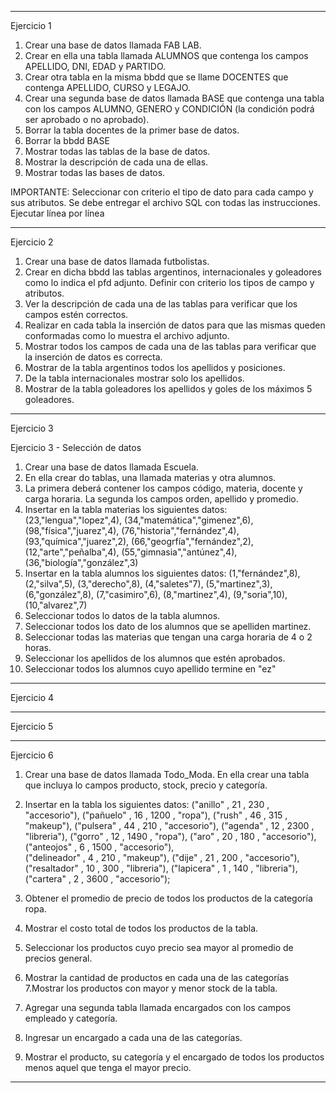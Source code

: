 ------------------------------------------------------------------------------
Ejercicio 1

1. Crear una base de datos llamada FAB LAB.
2. Crear en ella una tabla llamada ALUMNOS que contenga los campos APELLIDO, DNI, EDAD y PARTIDO.
3. Crear otra tabla en la misma bbdd que se llame DOCENTES que contenga APELLIDO, CURSO y LEGAJO.
4. Crear una segunda base de datos llamada BASE que contenga una tabla con los campos ALUMNO, GENERO y CONDICIÓN (la condición podrá ser aprobado o no aprobado).
5. Borrar la tabla docentes de la primer base de datos.
6. Borrar la bbdd BASE
7. Mostrar todas las tablas de la base de datos.
8. Mostrar la descripción de cada una de ellas.
9. Mostrar todas las bases de datos.


IMPORTANTE: Seleccionar con criterio el tipo de dato para cada campo y sus atributos. Se debe entregar el archivo SQL con todas las instrucciones. Ejecutar línea por línea

------------------------------------------------------------------------------
Ejercicio 2

1. Crear una base de datos llamada futbolistas.
2. Crear en dicha bbdd las tablas argentinos, internacionales y goleadores como lo indica el pfd adjunto. Definir con criterio los tipos de campo y atributos.
3. Ver la descripción de cada una de las tablas para verificar que los campos estén correctos.
4. Realizar en cada tabla la inserción de datos para que las mismas queden conformadas como lo muestra el archivo adjunto.
5. Mostrar todos los campos de cada una de las tablas para verificar que la inserción de datos es correcta.
7. Mostrar de la tabla argentinos todos los apellidos y posiciones.
8. De la tabla internacionales mostrar solo los apellidos.
9. Mostrar de la tabla goleadores los apellidos y goles de los máximos 5 goleadores.

------------------------------------------------------------------------------
Ejercicio 3

Ejercicio 3 - Selección de datos
1. Crear una base de datos llamada Escuela.
2. En ella crear do tablas, una llamada materias y otra alumnos.
3. La primera deberá contener los campos código, materia, docente y carga horaria. La segunda los campos orden, apellido y promedio.
4. Insertar en la tabla materias los siguientes datos:
(23,"lengua","lopez",4),
(34,"matemática","gimenez",6),
(98,"física","juarez",4),
(76,"historia","fernández",4),
(93,"química","juarez",2),
(66,"geogrfía","fernández",2),
(12,"arte","peñalba",4),
(55,"gimnasia","antúnez",4),
(36,"biología","gonzález",3)
5. Insertar en la tabla alumnos los siguientes datos:
(1,"fernández",8),
(2,"silva",5),
(3,"derecho",8),
(4,"saletes"7),
(5,"martinez",3),
(6,"gonzález",8),
(7,"casimiro",6),
(8,"martinez",4),
(9,"soria",10),
(10,"alvarez",7)
6. Seleccionar todos lo datos de la tabla alumnos.
7. Seleccionar todos los dato de los alumnos que se apelliden martinez.
8. Seleccionar todas las materias que tengan una carga horaria de 4 o 2 horas.
9. Seleccionar los apellidos de los alumnos que estén aprobados.
10. Seleccionar todos los alumnos cuyo apellido termine en "ez"

------------------------------------------------------------------------------

Ejercicio 4

------------------------------------------------------------------------------

Ejercicio 5

------------------------------------------------------------------------------

Ejercicio 6

1. Crear una base de datos llamada Todo_Moda. En ella crear una tabla que incluya lo campos producto, stock, precio y categoría.
2. Insertar en la tabla los siguientes datos:
("anillo" , 21 , 230 , "accesorio"),
("pañuelo" , 16 , 1200 , "ropa"),
("rush" , 46 , 315 , "makeup"),
("pulsera" , 44 , 210 , "accesorio"),
("agenda" , 12 , 2300 , "libreria"),
("gorro" , 12 , 1490 , "ropa"),
("aro" , 20 , 180 , "accesorio"),
("anteojos" , 6 , 1500 , "accesorio"),  
("delineador" , 4 , 210 , "makeup"),
("dije" , 21 , 200 , "accesorio"),
("resaltador" , 10 , 300 , "libreria"),
("lapicera" , 1 , 140 , "libreria"),
("cartera" , 2 , 3600 , "accesorio");

3. Obtener el promedio de precio de todos los productos de la categoría ropa.
4. Mostrar el costo total de todos los productos de la tabla.
5. Seleccionar los productos cuyo precio sea mayor al promedio de precios general.
6. Mostrar la cantidad de productos en cada una de las categorías
7.Mostrar los productos con mayor y menor stock de la tabla.
8. Agregar una segunda tabla llamada encargados con los campos empleado y categoría.
9. Ingresar un encargado a cada una de las categorías.
10. Mostrar el producto, su categoría y el encargado de todos los productos menos aquel que tenga el mayor precio.

------------------------------------------------------------------------------